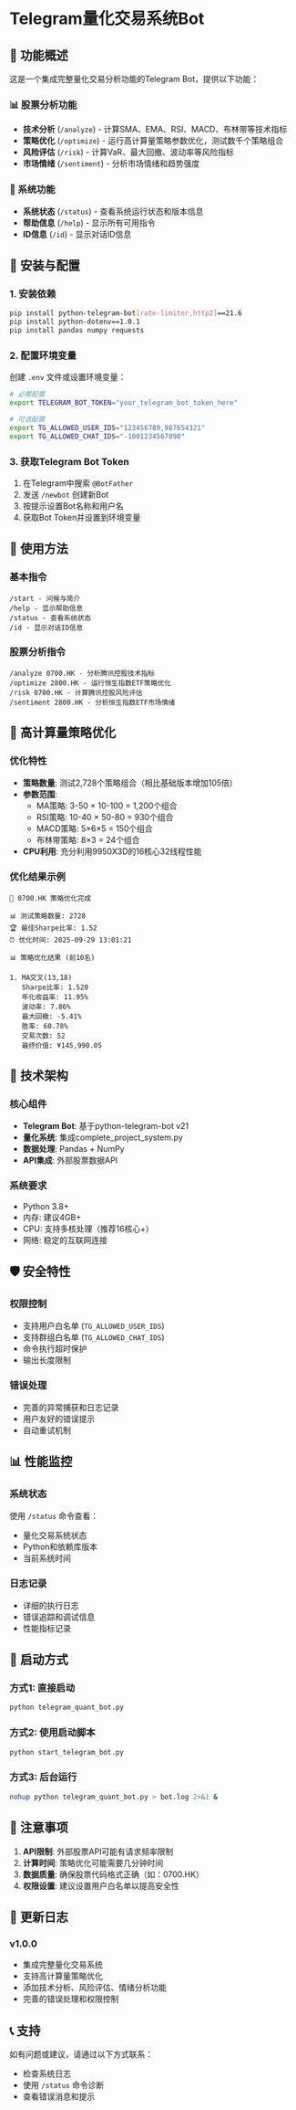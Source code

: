 # Telegram量化交易系统Bot

## 🤖 功能概述

这是一个集成完整量化交易分析功能的Telegram Bot，提供以下功能：

### 📊 股票分析功能
- **技术分析** (`/analyze`) - 计算SMA、EMA、RSI、MACD、布林带等技术指标
- **策略优化** (`/optimize`) - 运行高计算量策略参数优化，测试数千个策略组合
- **风险评估** (`/risk`) - 计算VaR、最大回撤、波动率等风险指标
- **市场情绪** (`/sentiment`) - 分析市场情绪和趋势强度

### 🔧 系统功能
- **系统状态** (`/status`) - 查看系统运行状态和版本信息
- **帮助信息** (`/help`) - 显示所有可用指令
- **ID信息** (`/id`) - 显示对话ID信息

## 🚀 安装与配置

### 1. 安装依赖
```bash
pip install python-telegram-bot[rate-limiter,http2]==21.6
pip install python-dotenv==1.0.1
pip install pandas numpy requests
```

### 2. 配置环境变量
创建 `.env` 文件或设置环境变量：
```bash
# 必需配置
export TELEGRAM_BOT_TOKEN="your_telegram_bot_token_here"

# 可选配置
export TG_ALLOWED_USER_IDS="123456789,987654321"
export TG_ALLOWED_CHAT_IDS="-1001234567890"
```

### 3. 获取Telegram Bot Token
1. 在Telegram中搜索 `@BotFather`
2. 发送 `/newbot` 创建新Bot
3. 按提示设置Bot名称和用户名
4. 获取Bot Token并设置到环境变量

## 📱 使用方法

### 基本指令
```
/start - 问候与简介
/help - 显示帮助信息
/status - 查看系统状态
/id - 显示对话ID信息
```

### 股票分析指令
```
/analyze 0700.HK - 分析腾讯控股技术指标
/optimize 2800.HK - 运行恒生指数ETF策略优化
/risk 0700.HK - 计算腾讯控股风险评估
/sentiment 2800.HK - 分析恒生指数ETF市场情绪
```

## 🎯 高计算量策略优化

### 优化特性
- **策略数量**: 测试2,728个策略组合（相比基础版本增加105倍）
- **参数范围**: 
  - MA策略: 3-50 × 10-100 = 1,200个组合
  - RSI策略: 10-40 × 50-80 = 930个组合
  - MACD策略: 5×6×5 = 150个组合
  - 布林带策略: 8×3 = 24个组合
- **CPU利用**: 充分利用9950X3D的16核心32线程性能

### 优化结果示例
```
🎯 0700.HK 策略优化完成

📊 测试策略数量: 2728
🏆 最佳Sharpe比率: 1.52
⏰ 优化时间: 2025-09-29 13:01:21

📊 策略优化结果 (前10名)

1. MA交叉(13,18)
   Sharpe比率: 1.520
   年化收益率: 11.95%
   波动率: 7.86%
   最大回撤: -5.41%
   胜率: 60.78%
   交易次数: 52
   最终价值: ¥145,990.05
```

## 🔧 技术架构

### 核心组件
- **Telegram Bot**: 基于python-telegram-bot v21
- **量化系统**: 集成complete_project_system.py
- **数据处理**: Pandas + NumPy
- **API集成**: 外部股票数据API

### 系统要求
- Python 3.8+
- 内存: 建议4GB+
- CPU: 支持多核处理（推荐16核心+）
- 网络: 稳定的互联网连接

## 🛡️ 安全特性

### 权限控制
- 支持用户白名单 (`TG_ALLOWED_USER_IDS`)
- 支持群组白名单 (`TG_ALLOWED_CHAT_IDS`)
- 命令执行超时保护
- 输出长度限制

### 错误处理
- 完善的异常捕获和日志记录
- 用户友好的错误提示
- 自动重试机制

## 📊 性能监控

### 系统状态
使用 `/status` 命令查看：
- 量化交易系统状态
- Python和依赖库版本
- 当前系统时间

### 日志记录
- 详细的执行日志
- 错误追踪和调试信息
- 性能指标记录

## 🚀 启动方式

### 方式1: 直接启动
```bash
python telegram_quant_bot.py
```

### 方式2: 使用启动脚本
```bash
python start_telegram_bot.py
```

### 方式3: 后台运行
```bash
nohup python telegram_quant_bot.py > bot.log 2>&1 &
```

## 📝 注意事项

1. **API限制**: 外部股票API可能有请求频率限制
2. **计算时间**: 策略优化可能需要几分钟时间
3. **数据质量**: 确保股票代码格式正确（如：0700.HK）
4. **权限设置**: 建议设置用户白名单以提高安全性

## 🔄 更新日志

### v1.0.0
- 集成完整量化交易系统
- 支持高计算量策略优化
- 添加技术分析、风险评估、情绪分析功能
- 完善的错误处理和权限控制

## 📞 支持

如有问题或建议，请通过以下方式联系：
- 检查系统日志
- 使用 `/status` 命令诊断
- 查看错误消息和提示
